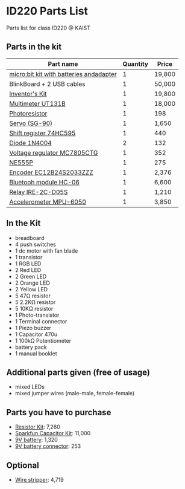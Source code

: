 # ID220 Parts List
Parts list for class ID220 @ KAIST

## Parts in the kit

| Part name                                                                                      | Quantity | Price  |
| ---------------------------------------------------------------------------------------------- | -------- | ------ |
| [micro:bit kit with batteries andadapter ](https://www.devicemart.co.kr/goods/view?no=1386144) | 1        | 19,800 |
| BlinkBoard + 2 USB cables                                                                      | 1        | 50,000 |
| [Inventor's Kit](https://www.devicemart.co.kr/goods/view?no=1386035)                           | 1        | 19,800 |
| [Multimeter UT131B](https://www.devicemart.co.kr/goods/view?no=1383581)                        | 1        | 18,000 |
| [Photoresistor](https://www.devicemart.co.kr/goods/view?no=11364)                              | 1        | 198    |
| [Servo (SG-90)](https://www.devicemart.co.kr/goods/view?no=1128421)                            | 1        | 1,650  |
| [Shift register 74HC595](https://www.devicemart.co.kr/goods/view?no=3566)                      | 1        | 440    |
| [Diode 1N4004](https://www.devicemart.co.kr/goods/view?no=23)                                  | 2        | 132    |
| [Voltage regulator MC7805CTG](https://www.devicemart.co.kr/goods/view?no=1322887)              | 1        | 352    |
| [NE555P](https://www.devicemart.co.kr/goods/view?no=1058745)                                   | 1        | 275    |
| [Encoder EC12B24S2033ZZZ](https://www.devicemart.co.kr/goods/view?)                            | 1        | 2,376  |
| [Bluetooh module HC-06](https://www.devicemart.co.kr/goods/view?no=1376882)                    | 1        | 6,600  |
| [Relay IRE-2C-D05S](https://www.devicemart.co.kr/goods/view?no=9929)                           | 1        | 1,210  |
| [Accelerometer MPU-6050](https://www.devicemart.co.kr/goods/view?no=1247052)                   | 1        | 3,850  |

## In the Kit

- breadboard
- 4 push switches
- 1 dc motor with fan blade
- 1 transistor
- 1 RGB LED
- 2 Red LED
- 2 Green LED
- 2 Orange LED
- 2 Yellow LED
- 5 47Ω resistor
- 5 2.2KΩ resistor
- 5 10KΩ resistor
- 1 Photo-transistor
- 1 Terminal connector
- 1 Piezo buzzer
- 1 Capacitor 470u
- 1 100kΩ Potentiometer
- battery pack
- 1 manual booklet

## Additional parts given (free of usage)

- mixed LEDs
- mixed jumper wires (male-male, female-female)

## Parts you have to purchase

- [Resistor Kit](https://www.devicemart.co.kr/goods/view?no=12138735): 7,260
- [Sparkfun Capacitor Kit](https://www.devicemart.co.kr/goods/view?no=1278042): 11,000
- [9V battery](https://www.devicemart.co.kr/goods/view?no=2832): 1,320
- [9V battery connector](https://www.devicemart.co.kr/goods/view?no=3117): 253

## Optional 

- [Wire stripper](https://www.devicemart.co.kr/goods/view?no=10991293): 4,719
